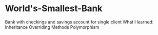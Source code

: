 # World's-Smallest-Bank
Bank with checkings and savings account for single client
What I learned:
Inheritance
Overriding Methods
Polymorphism
